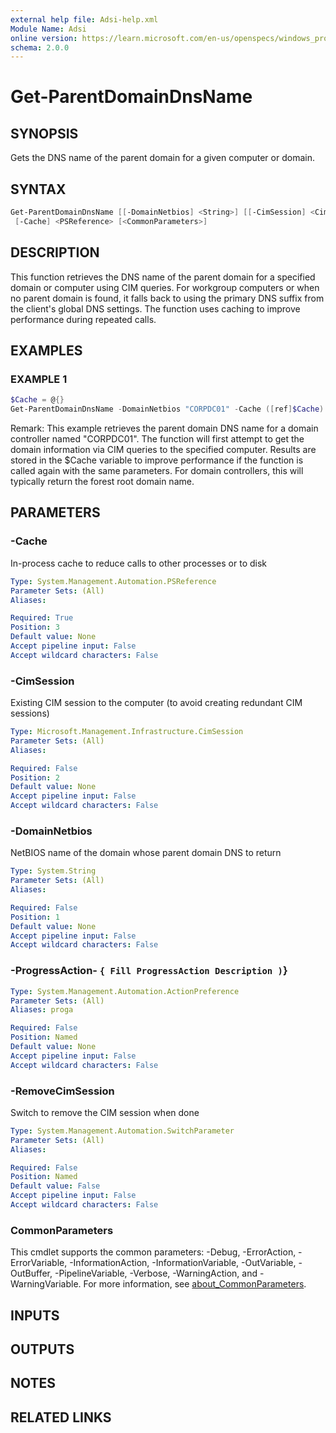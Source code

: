 ```yaml
---
external help file: Adsi-help.xml
Module Name: Adsi
online version: https://learn.microsoft.com/en-us/openspecs/windows_protocols/ms-dtyp/11e1608c-6169-4fbc-9c33-373fc9b224f4#Appendix_A_34
schema: 2.0.0
---
```


# Get-ParentDomainDnsName

## SYNOPSIS
Gets the DNS name of the parent domain for a given computer or domain.

## SYNTAX

```powershell
Get-ParentDomainDnsName [[-DomainNetbios] <String>] [[-CimSession] <CimSession>] [-RemoveCimSession]
 [-Cache] <PSReference> [<CommonParameters>]
```

## DESCRIPTION
This function retrieves the DNS name of the parent domain for a specified domain
or computer using CIM queries.
For workgroup computers or when no parent domain
is found, it falls back to using the primary DNS suffix from the client's global
DNS settings.
The function uses caching to improve performance during repeated calls.

## EXAMPLES

### EXAMPLE 1
```powershell
$Cache = @{}
Get-ParentDomainDnsName -DomainNetbios "CORPDC01" -Cache ([ref]$Cache)
```

Remark: This example retrieves the parent domain DNS name for a domain controller named "CORPDC01".
The function will first attempt to get the domain information via CIM queries to the specified computer.
Results are stored in the $Cache variable to improve performance if the function is called again
with the same parameters.
For domain controllers, this will typically return the forest root domain name.

## PARAMETERS

### -Cache
In-process cache to reduce calls to other processes or to disk

```yaml
Type: System.Management.Automation.PSReference
Parameter Sets: (All)
Aliases:

Required: True
Position: 3
Default value: None
Accept pipeline input: False
Accept wildcard characters: False
```

### -CimSession
Existing CIM session to the computer (to avoid creating redundant CIM sessions)

```yaml
Type: Microsoft.Management.Infrastructure.CimSession
Parameter Sets: (All)
Aliases:

Required: False
Position: 2
Default value: None
Accept pipeline input: False
Accept wildcard characters: False
```

### -DomainNetbios
NetBIOS name of the domain whose parent domain DNS to return

```yaml
Type: System.String
Parameter Sets: (All)
Aliases:

Required: False
Position: 1
Default value: None
Accept pipeline input: False
Accept wildcard characters: False
```

### -ProgressAction- `{ Fill ProgressAction Description )`}

```yaml
Type: System.Management.Automation.ActionPreference
Parameter Sets: (All)
Aliases: proga

Required: False
Position: Named
Default value: None
Accept pipeline input: False
Accept wildcard characters: False
```

### -RemoveCimSession
Switch to remove the CIM session when done

```yaml
Type: System.Management.Automation.SwitchParameter
Parameter Sets: (All)
Aliases:

Required: False
Position: Named
Default value: False
Accept pipeline input: False
Accept wildcard characters: False
```

### CommonParameters
This cmdlet supports the common parameters: -Debug, -ErrorAction, -ErrorVariable, -InformationAction, -InformationVariable, -OutVariable, -OutBuffer, -PipelineVariable, -Verbose, -WarningAction, and -WarningVariable. For more information, see [about_CommonParameters](http://go.microsoft.com/fwlink/?LinkID=113216).

## INPUTS

## OUTPUTS

## NOTES

## RELATED LINKS


